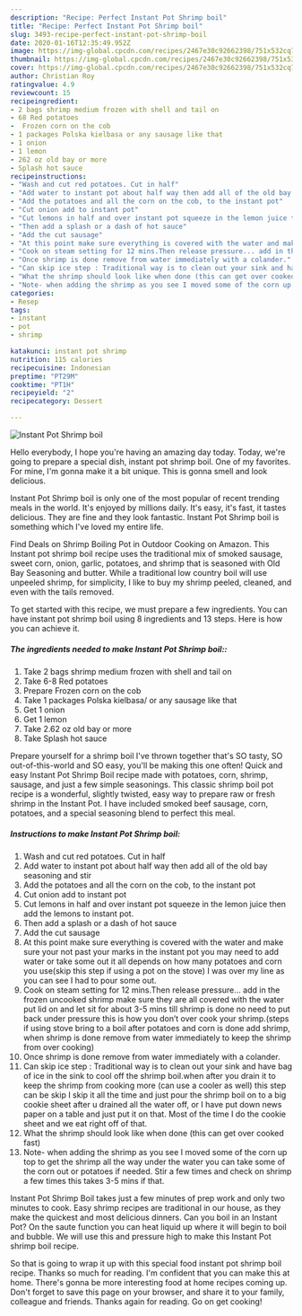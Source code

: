 ```yaml
---
description: "Recipe: Perfect Instant Pot Shrimp boil"
title: "Recipe: Perfect Instant Pot Shrimp boil"
slug: 3493-recipe-perfect-instant-pot-shrimp-boil
date: 2020-01-16T12:35:49.952Z
image: https://img-global.cpcdn.com/recipes/2467e30c92662398/751x532cq70/instant-pot-shrimp-boil-recipe-main-photo.jpg
thumbnail: https://img-global.cpcdn.com/recipes/2467e30c92662398/751x532cq70/instant-pot-shrimp-boil-recipe-main-photo.jpg
cover: https://img-global.cpcdn.com/recipes/2467e30c92662398/751x532cq70/instant-pot-shrimp-boil-recipe-main-photo.jpg
author: Christian Roy
ratingvalue: 4.9
reviewcount: 15
recipeingredient:
- 2 bags shrimp medium frozen with shell and tail on
- 68 Red potatoes
-  Frozen corn on the cob
- 1 packages Polska kielbasa or any sausage like that
- 1 onion
- 1 lemon
- 262 oz old bay or more
- Splash hot sauce
recipeinstructions:
- "Wash and cut red potatoes. Cut in half"
- "Add water to instant pot about half way then add all of the old bay seasoning and stir"
- "Add the potatoes and all the corn on the cob, to the instant pot"
- "Cut onion add to instant pot"
- "Cut lemons in half and over instant pot squeeze in the lemon juice then add the lemons to instant pot."
- "Then add a splash or a dash of hot sauce"
- "Add the cut sausage"
- "At this point make sure everything is covered with the water and make sure your not past your marks in the instant pot you may need to add water or take some out it all depends on how many potatoes and corn you use(skip this step if using a pot on the stove) I was over my line as you can see I had to pour some out."
- "Cook on steam setting for 12 mins.Then release pressure... add in the frozen uncooked shrimp make sure they are all covered with the water put lid on and let sit for about 3-5 mins till shrimp is done no need to put back under pressure this is how you don’t over cook your shrimp.(steps if using stove bring to a boil after potatoes and corn is done add shrimp, when shrimp is done remove from water immediately to keep the shrimp from over cooking)"
- "Once shrimp is done remove from water immediately with a colander."
- "Can skip ice step : Traditional way is to clean out your sink and have bag of ice in the sink to cool off the shrimp boil.when after you drain it to keep the shrimp from cooking more (can use a cooler as well) this step can be skip I skip it all the time and just pour the shrimp boil on to a big cookie sheet after u drained all the water off, or I have put down news paper on a table and just put it on that. Most of the time I do the cookie sheet and we eat right off of that."
- "What the shrimp should look like when done (this can get over cooked fast)"
- "Note- when adding the shrimp as you see I moved some of the corn up top to get the shrimp all the way under the water you can take some of the corn out or potatoes if needed. Stir a few times and check on shrimp a few times this takes 3-5 mins if that."
categories:
- Resep
tags:
- instant
- pot
- shrimp

katakunci: instant pot shrimp
nutrition: 115 calories
recipecuisine: Indonesian
preptime: "PT29M"
cooktime: "PT1H"
recipeyield: "2"
recipecategory: Dessert

---
```



![Instant Pot Shrimp boil](https://img-global.cpcdn.com/recipes/2467e30c92662398/751x532cq70/instant-pot-shrimp-boil-recipe-main-photo.jpg)

Hello everybody, I hope you're having an amazing day today. Today, we're going to prepare a special dish, instant pot shrimp boil. One of my favorites. For mine, I'm gonna make it a bit unique. This is gonna smell and look delicious.

Instant Pot Shrimp boil is only one of the most popular of recent trending meals in the world. It's enjoyed by millions daily. It's easy, it's fast, it tastes delicious. They are fine and they look fantastic. Instant Pot Shrimp boil is something which I've loved my entire life.

Find Deals on Shrimp Boiling Pot in Outdoor Cooking on Amazon. This Instant pot shrimp boil recipe uses the traditional mix of smoked sausage, sweet corn, onion, garlic, potatoes, and shrimp that is seasoned with Old Bay Seasoning and butter. While a traditional low country boil will use unpeeled shrimp, for simplicity, I like to buy my shrimp peeled, cleaned, and even with the tails removed.


To get started with this recipe, we must prepare a few ingredients. You can have instant pot shrimp boil using 8 ingredients and 13 steps. Here is how you can achieve it.

##### The ingredients needed to make Instant Pot Shrimp boil::

1. Take 2 bags shrimp medium frozen with shell and tail on
1. Take 6-8 Red potatoes
1. Prepare  Frozen corn on the cob
1. Take 1 packages Polska kielbasa/ or any sausage like that
1. Get 1 onion
1. Get 1 lemon
1. Take 2.62 oz old bay or more
1. Take Splash hot sauce


Prepare yourself for a shrimp boil I&#39;ve thrown together that&#39;s SO tasty, SO out-of-this-world and SO easy, you&#39;ll be making this one often! Quick and easy Instant Pot Shrimp Boil recipe made with potatoes, corn, shrimp, sausage, and just a few simple seasonings. This classic shrimp boil pot recipe is a wonderful, slightly twisted, easy way to prepare raw or fresh shrimp in the Instant Pot. I have included smoked beef sausage, corn, potatoes, and a special seasoning blend to perfect this meal. 

##### Instructions to make Instant Pot Shrimp boil:

1. Wash and cut red potatoes. Cut in half
1. Add water to instant pot about half way then add all of the old bay seasoning and stir
1. Add the potatoes and all the corn on the cob, to the instant pot
1. Cut onion add to instant pot
1. Cut lemons in half and over instant pot squeeze in the lemon juice then add the lemons to instant pot.
1. Then add a splash or a dash of hot sauce
1. Add the cut sausage
1. At this point make sure everything is covered with the water and make sure your not past your marks in the instant pot you may need to add water or take some out it all depends on how many potatoes and corn you use(skip this step if using a pot on the stove) I was over my line as you can see I had to pour some out.
1. Cook on steam setting for 12 mins.Then release pressure... add in the frozen uncooked shrimp make sure they are all covered with the water put lid on and let sit for about 3-5 mins till shrimp is done no need to put back under pressure this is how you don’t over cook your shrimp.(steps if using stove bring to a boil after potatoes and corn is done add shrimp, when shrimp is done remove from water immediately to keep the shrimp from over cooking)
1. Once shrimp is done remove from water immediately with a colander.
1. Can skip ice step : Traditional way is to clean out your sink and have bag of ice in the sink to cool off the shrimp boil.when after you drain it to keep the shrimp from cooking more (can use a cooler as well) this step can be skip I skip it all the time and just pour the shrimp boil on to a big cookie sheet after u drained all the water off, or I have put down news paper on a table and just put it on that. Most of the time I do the cookie sheet and we eat right off of that.
1. What the shrimp should look like when done (this can get over cooked fast)
1. Note- when adding the shrimp as you see I moved some of the corn up top to get the shrimp all the way under the water you can take some of the corn out or potatoes if needed. Stir a few times and check on shrimp a few times this takes 3-5 mins if that.


Instant Pot Shrimp Boil takes just a few minutes of prep work and only two minutes to cook. Easy shrimp recipes are traditional in our house, as they make the quickest and most delicious dinners. Can you boil in an Instant Pot? On the saute function you can heat liquid up where it will begin to boil and bubble. We will use this and pressure high to make this Instant Pot shrimp boil recipe. 

So that is going to wrap it up with this special food instant pot shrimp boil recipe. Thanks so much for reading. I'm confident that you can make this at home. There's gonna be more interesting food at home recipes coming up. Don't forget to save this page on your browser, and share it to your family, colleague and friends. Thanks again for reading. Go on get cooking!
